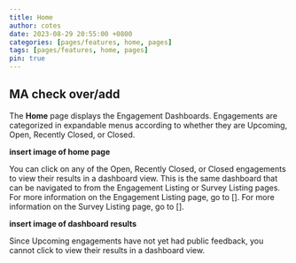 ```yaml
---
title: Home
author: cotes
date: 2023-08-29 20:55:00 +0800
categories: [pages/features, home, pages]
tags: [pages/features, home, pages]
pin: true
---
```


## MA check over/add

The **Home** page displays the Engagement Dashboards. Engagements are categorized in expandable menus according to whether they are Upcoming, Open, Recently Closed, or Closed.  

**insert image of home page**  

You can click on any of the Open, Recently Closed, or Closed engagements to view their results in a dashboard view. This is the same dashboard that can be navigated to from the Engagement Listing or Survey Listing pages. For more information on the Engagement Listing page, go to []. For more information on the Survey Listing page, go to [].  

**insert image of dashboard results**

Since Upcoming engagements have not yet had public feedback, you cannot click to view their results in a dashboard view.  




